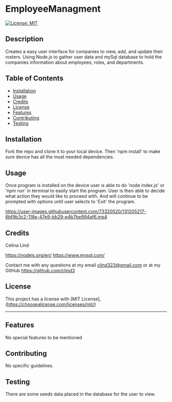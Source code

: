 # EmployeeManagment

[![License: MIT](https://img.shields.io/badge/License-MIT-yellow.svg)](https://opensource.org/licenses/MIT)
  
  ## Description

  Creates a easy user interface for companies to view, add, and update their rosters. Using Node.js to gather user data and mySql database to hold the companies information about employees, roles, and departments.

  ## Table of Contents
  - [Installation](#installation)
  - [Usage](#usage)
  - [Credits](#credits)
  - [License](#license)
  - [Features](#features)
  - [Contributing](#contributing)
  - [Testing](#testing)

  ## Installation

  Fork the repo and clone it to your local device. Then 'npm install' to make sure device has all the must needed dependencies.

  ## Usage

  Once program is installed on the device user is able to do 'node index.js' or 'npm run' in terminal to easily start the program. User is then able to decide what action they would like to proceed with. And will continue to be prompted with options until user selects to 'Exit' the program.
  
  

https://user-images.githubusercontent.com/73320520/131205217-6bf9b3c2-118e-47e9-bb29-e4b7be994af6.mp4



  ## Credits

  Celina Lind

https://nodejs.org/en/ https://www.mysql.com/

 Contact me with any questions at my email clind323@gmail.com or at my GitHub https://github.com/clind3

  ## License

  This project has a license with [MIT License], (https://choosealicense.com/licenses/mit/)
  

  ---

  ## Features

  No special features to be mentioned

  ## Contributing

  No specific guidelines.

  ## Testing

  There are some seeds data placed in the database for the user to view.

